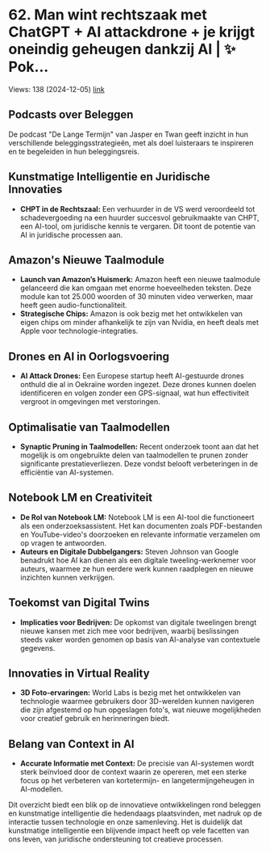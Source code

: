 # 62. Man wint rechtszaak met ChatGPT + AI attackdrone + je krijgt oneindig geheugen dankzij AI | ✨ Pok...
Views: 138 (2024-12-05) [link](https://www.youtube.com/watch?v=qklxbDDDdBo)


 ## Podcasts over Beleggen
De podcast "De Lange Termijn" van Jasper en Twan geeft inzicht in hun verschillende beleggingsstrategieën, met als doel luisteraars te inspireren en te begeleiden in hun beleggingsreis.

## Kunstmatige Intelligentie en Juridische Innovaties
- **CHPT in de Rechtszaal:** Een verhuurder in de VS werd veroordeeld tot schadevergoeding na een huurder succesvol gebruikmaakte van CHPT, een AI-tool, om juridische kennis te vergaren. Dit toont de potentie van AI in juridische processen aan.

## Amazon's Nieuwe Taalmodule
- **Launch van Amazon’s Huismerk:** Amazon heeft een nieuwe taalmodule gelanceerd die kan omgaan met enorme hoeveelheden teksten. Deze module kan tot 25.000 woorden of 30 minuten video verwerken, maar heeft geen audio-functionaliteit.
- **Strategische Chips:** Amazon is ook bezig met het ontwikkelen van eigen chips om minder afhankelijk te zijn van Nvidia, en heeft deals met Apple voor technologie-integraties.

## Drones en AI in Oorlogsvoering
- **AI Attack Drones:** Een Europese startup heeft AI-gestuurde drones onthuld die al in Oekraïne worden ingezet. Deze drones kunnen doelen identificeren en volgen zonder een GPS-signaal, wat hun effectiviteit vergroot in omgevingen met verstoringen.

## Optimalisatie van Taalmodellen
- **Synaptic Pruning in Taalmodellen:** Recent onderzoek toont aan dat het mogelijk is om ongebruikte delen van taalmodellen te prunen zonder significante prestatieverliezen. Deze vondst belooft verbeteringen in de efficiëntie van AI-systemen.

## Notebook LM en Creativiteit
- **De Rol van Notebook LM:** Notebook LM is een AI-tool die functioneert als een onderzoeksassistent. Het kan documenten zoals PDF-bestanden en YouTube-video's doorzoeken en relevante informatie verzamelen om op vragen te antwoorden.
- **Auteurs en Digitale Dubbelgangers:** Steven Johnson van Google benadrukt hoe AI kan dienen als een digitale tweeling-werknemer voor auteurs, waarmee ze hun eerdere werk kunnen raadplegen en nieuwe inzichten kunnen verkrijgen.

## Toekomst van Digital Twins
- **Implicaties voor Bedrijven:** De opkomst van digitale tweelingen brengt nieuwe kansen met zich mee voor bedrijven, waarbij beslissingen steeds vaker worden genomen op basis van AI-analyse van contextuele gegevens.

## Innovaties in Virtual Reality
- **3D Foto-ervaringen:** World Labs is bezig met het ontwikkelen van technologie waarmee gebruikers door 3D-werelden kunnen navigeren die zijn afgestemd op hun opgeslagen foto's, wat nieuwe mogelijkheden voor creatief gebruik en herinneringen biedt.

## Belang van Context in AI
- **Accurate Informatie met Context:** De precisie van AI-systemen wordt sterk beïnvloed door de context waarin ze opereren, met een sterke focus op het verbeteren van kortetermijn- en langetermijngeheugen in AI-modellen.

Dit overzicht biedt een blik op de innovatieve ontwikkelingen rond beleggen en kunstmatige intelligentie die hedendaags plaatsvinden, met nadruk op de interactie tussen technologie en onze samenleving. Het is duidelijk dat kunstmatige intelligentie een blijvende impact heeft op vele facetten van ons leven, van juridische ondersteuning tot creatieve processen.